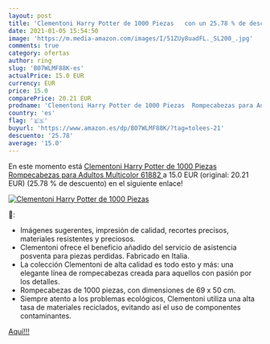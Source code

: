 ```yaml
---
layout: post
title: 'Clementoni Harry Potter de 1000 Piezas   con un 25.78 % de descuento'
date: 2021-01-05 15:54:50
image: 'https://m.media-amazon.com/images/I/51ZUy8uadFL._SL200_.jpg'
comments: true
category: ofertas
author: ring
slug: 'B07WLMF88K-es'
actualPrice: 15.0 EUR
currency: EUR
price: 15.0
comparePrice: 20.21 EUR
prodname: 'Clementoni Harry Potter de 1000 Piezas  Rompecabezas para Adultos  Multicolor  61882 '
country: 'es'
flag: '🇪🇸'
buyurl: 'https://www.amazon.es/dp/B07WLMF88K/?tag=tolees-21'
descuento: '25.78'
average: '15.0'
---
```


En este momento está [Clementoni Harry Potter de 1000 Piezas  Rompecabezas para Adultos  Multicolor  61882 ](https://www.amazon.es/dp/B07WLMF88K/?tag=tolees-21) a 15.0 EUR (original: 20.21 EUR) (25.78 %  de descuento) en el siguiente enlace!

[![Clementoni Harry Potter de 1000 Piezas  ](https://m.media-amazon.com/images/I/51ZUy8uadFL._SL200_.jpg)](https://www.amazon.es/dp/B07WLMF88K/?tag=tolees-21)

🔎:

- Imágenes sugerentes, impresión de calidad, recortes precisos, materiales resistentes y preciosos.
- Clementoni ofrece el beneficio añadido del servicio de asistencia posventa para piezas perdidas. Fabricado en Italia.
- La colección Clementoni de alta calidad es todo esto y más: una elegante línea de rompecabezas creada para aquellos con pasión por los detalles.
- Rompecabezas de 1000 piezas, con dimensiones de 69 x 50 cm.
- Siempre atento a los problemas ecológicos, Clementoni utiliza una alta tasa de materiales reciclados, evitando así el uso de componentes contaminantes.

[Aquí!!!](https://www.amazon.es/dp/B07WLMF88K/?tag=tolees-21)
